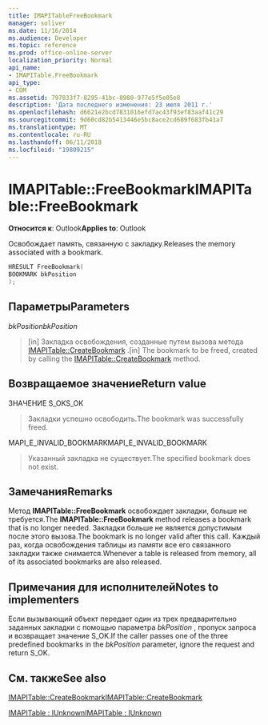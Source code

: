 ```yaml
---
title: IMAPITableFreeBookmark
manager: soliver
ms.date: 11/16/2014
ms.audience: Developer
ms.topic: reference
ms.prod: office-online-server
localization_priority: Normal
api_name:
- IMAPITable.FreeBookmark
api_type:
- COM
ms.assetid: 797833f7-8295-41bc-8980-977e5f5e05e8
description: 'Дата последнего изменения: 23 июля 2011 г.'
ms.openlocfilehash: d6621e2bcd7831016efd7ac43f93ef83aaf41c29
ms.sourcegitcommit: 9d60cd82b5413446e5bc8ace2cd689f683fb41a7
ms.translationtype: MT
ms.contentlocale: ru-RU
ms.lasthandoff: 06/11/2018
ms.locfileid: "19809215"
---
```

# <a name="imapitablefreebookmark"></a><span data-ttu-id="6d579-103">IMAPITable::FreeBookmark</span><span class="sxs-lookup"><span data-stu-id="6d579-103">IMAPITable::FreeBookmark</span></span>

  
  
<span data-ttu-id="6d579-104">**Относится к**: Outlook</span><span class="sxs-lookup"><span data-stu-id="6d579-104">**Applies to**: Outlook</span></span> 
  
<span data-ttu-id="6d579-105">Освобождает память, связанную с закладку.</span><span class="sxs-lookup"><span data-stu-id="6d579-105">Releases the memory associated with a bookmark.</span></span>
  
```cpp
HRESULT FreeBookmark(
BOOKMARK bkPosition
);
```

## <a name="parameters"></a><span data-ttu-id="6d579-106">Параметры</span><span class="sxs-lookup"><span data-stu-id="6d579-106">Parameters</span></span>

 <span data-ttu-id="6d579-107">_bkPosition_</span><span class="sxs-lookup"><span data-stu-id="6d579-107">_bkPosition_</span></span>
  
> <span data-ttu-id="6d579-108">[in] Закладка освобождения, созданные путем вызова метода [IMAPITable::CreateBookmark](imapitable-createbookmark.md) .</span><span class="sxs-lookup"><span data-stu-id="6d579-108">[in] The bookmark to be freed, created by calling the [IMAPITable::CreateBookmark](imapitable-createbookmark.md) method.</span></span> 
    
## <a name="return-value"></a><span data-ttu-id="6d579-109">Возвращаемое значение</span><span class="sxs-lookup"><span data-stu-id="9">Return value</span></span>

<span data-ttu-id="6d579-110">ЗНАЧЕНИЕ S_OK</span><span class="sxs-lookup"><span data-stu-id="6d579-110">S_OK</span></span> 
  
> <span data-ttu-id="6d579-111">Закладки успешно освободить.</span><span class="sxs-lookup"><span data-stu-id="6d579-111">The bookmark was successfully freed.</span></span>
    
<span data-ttu-id="6d579-112">MAPI_E_INVALID_BOOKMARK</span><span class="sxs-lookup"><span data-stu-id="6d579-112">MAPI_E_INVALID_BOOKMARK</span></span> 
  
> <span data-ttu-id="6d579-113">Указанный закладка не существует.</span><span class="sxs-lookup"><span data-stu-id="6d579-113">The specified bookmark does not exist.</span></span>
    
## <a name="remarks"></a><span data-ttu-id="6d579-114">Замечания</span><span class="sxs-lookup"><span data-stu-id="6d579-114">Remarks</span></span>

<span data-ttu-id="6d579-115">Метод **IMAPITable::FreeBookmark** освобождает закладки, больше не требуется.</span><span class="sxs-lookup"><span data-stu-id="6d579-115">The **IMAPITable::FreeBookmark** method releases a bookmark that is no longer needed.</span></span> <span data-ttu-id="6d579-116">Закладки больше не является допустимым после этого вызова.</span><span class="sxs-lookup"><span data-stu-id="6d579-116">The bookmark is no longer valid after this call.</span></span> <span data-ttu-id="6d579-117">Каждый раз, когда освобождения таблицы из памяти все его связанного закладки также снимается.</span><span class="sxs-lookup"><span data-stu-id="6d579-117">Whenever a table is released from memory, all of its associated bookmarks are also released.</span></span> 
  
## <a name="notes-to-implementers"></a><span data-ttu-id="6d579-118">Примечания для исполнителей</span><span class="sxs-lookup"><span data-stu-id="6d579-118">Notes to implementers</span></span>

<span data-ttu-id="6d579-119">Если вызывающий объект передает один из трех предварительно заданных закладки с помощью параметра _bkPosition_ , пропуск запроса и возвращает значение S_OK.</span><span class="sxs-lookup"><span data-stu-id="6d579-119">If the caller passes one of the three predefined bookmarks in the  _bkPosition_ parameter, ignore the request and return S_OK.</span></span> 
  
## <a name="see-also"></a><span data-ttu-id="6d579-120">См. также</span><span class="sxs-lookup"><span data-stu-id="6d579-120">See also</span></span>



[<span data-ttu-id="6d579-121">IMAPITable::CreateBookmark</span><span class="sxs-lookup"><span data-stu-id="6d579-121">IMAPITable::CreateBookmark</span></span>](imapitable-createbookmark.md)
  
[<span data-ttu-id="6d579-122">IMAPITable : IUnknown</span><span class="sxs-lookup"><span data-stu-id="6d579-122">IMAPITable : IUnknown</span></span>](imapitableiunknown.md)

